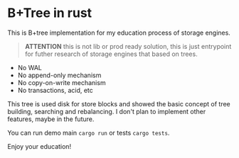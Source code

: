 # B+Tree in rust

This is B+tree implementation for my education process of storage engines.

> **ATTENTION** this is not lib or prod ready solution, this is just entrypoint for futher research of storage engines that based on trees.

- No WAL
- No append-only mechanism
- No copy-on-write mechanism
- No transactions, acid, etc

This tree is used disk for store blocks and showed the basic concept of tree building, searching and rebalancing. I don't plan to implement other features, maybe in the future.

You can run demo main `cargo run` or tests `cargo tests`.

Enjoy your education!
